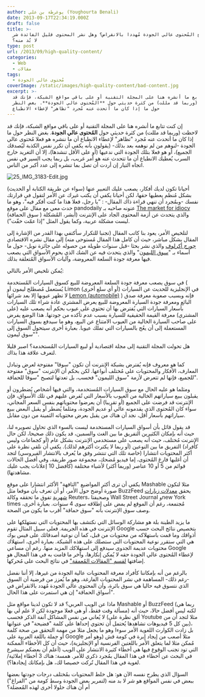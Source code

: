 ```yaml
---
author: يوغرطة بن علي (Youghourta Benali)
date: 2013-09-17T22:34:19.000Z
draft: false
title: >-
  هل أصبح المُحتوى عالي الجودة مُهددا بالانقراض؟ وهل نشر المحتوى قليل الفائدة شر
  لا بُد منه؟
type: post
url: /2013/09/high-quality-content/
categories:
  - Web
  - مقالات
tags:
  - مُحتوى عالي الجودة
coverImage: /static/images/high-quality-content/bad-content.jpg
excerpt: >-
  إن كنت تتابع ما أنشره هنا على المجلة التقنية أو على باقي مواقع الشبكة، فإنك قد
  لاحظت (وربما قد مللت) من كثرة حديثي حول **المُحتوى عالي الجودة**. بغض النظر
  حول ما إذا كان ما أتحدث عنه مُجرد "تظاهر" لإعطاء الانطباع
---
```

إن كنت تتابع ما أنشره هنا على المجلة التقنية أو على باقي مواقع الشبكة، فإنك قد لاحظت (وربما قد مللت) من كثرة حديثي حول **المُحتوى عالي الجودة**. بغض النظر حول ما إذا كان ما أتحدث عنه مُجرد "تظاهر" لإعطاء الانطباع أن ما ننشره هو فعلا مُحتوى عالي الجودة -لنوهم من لم نوهمه بعد بذلك- (يقولون بأنه يكفي أن تكرر نفس الكذبة ليُصدقك الجميع)، أو هو فعلا بتلك الجودة التي ندعيها (أو على الأقل تنشدها)، إلا أن التغريد خارج السرب يُعطيك الانطباع أن ما تتحدث عنه هو أمر غريب، بل ربما يجب السير في نفس اتجاه التيار إن أردت أن تصل بما تنشره إلى عدد أكبر من الناس.

![25\_IMG\_3183-Edit.jpg](/static/images/high-quality-content/bad-content.jpg)

أحيانا تكون لديك أفكار، يصعب عليك التعبير عنها (سواء عن طريقة الكتابة أو الحديث) بشكل مُنظم يعطيها حقها، لكن أحيانا يكفي أن يكتب غيرك عن الأمر لتقول في قرارتك نفسك -وبمُجرد أن تنهي قراءة ذاك المقال- : “يا رجل، فعلا هذا ما كنت أفكر فيه"، وهو ما حدث معي مع مقال على موقع pandodaily عنونه صاحبه بـ [The market for idiocy](http://pandodaily.com/2013/09/17/the-market-for-idiocy/) (سوق الحماقة ) والذي يتحدث عن أزمة المحتوى الجاد على الإنترنت (أبشر، المُشكلة ليست مشكلة عربية، وكما يقول المثل “إذا عمّت خفّت”).

لتلخيص الأمر، يعود بنا كاتب المقال (تجنبا للتكرار سأكتفي بهذا القدر من الإشارة إلى المقال بشكل مباشر، حيث أن كامل هذا المقال مُستوحى منه) إلى مقال نشره الاقتصادي [جورج أكرلوف](http://ar.wikipedia.org/wiki/%D8%AC%D9%88%D8%B1%D8%AC\_%D8%A3%D9%83%D8%B1%D9%84%D9%88%D9%81) والذي نشر بحثا -قبل سنوات طويلة من حصوله على جائزة نوبل- حول ما أسماء بـ "[سوق الليمون](http://www.iei.liu.se/nek/730g83/artiklar/1.328833/AkerlofMarketforLemons.pdf)" والذي يتحدث فيه عن الشك الذي يحوم الأسواق التي يصعب فيها معرفة جودة السلعة المعروضة، وآليات الأسواق المُتعلقة بذلك.

يُمكن تلخيص الأمر بالتالي:

في سوق يصعب معرفة جودة السلعة المعروضة للبيع كسوق السيارات المُستخدمة ( يُستعمل مُصطلح ليمون أو Limon في الإنجليزية للحديث عن السيارات (أو أي سلع أخرى) لا تظهر عيوبها إلا بعد شرائها [Lemon (automobile)](https://en.wikipedia.org/wiki/Lemon\_%28automobile%29) ) فإنه وبسبب صعوبة معرفة صدق البائع ومعرفة جودة السيارة المعروضة للبيع يعرض المشتري عادة شراء تلك السيارات بأسعار السيارات التي يُفترض بها أن تحتوي على عيوب بحكم أنه يصعب عليه (على المشتري) معرفة القيمة الحقيقية للسيارة بسبب عدم تأكده من جودتها. هذا الوضع يفرض على صاحب السيارة الخالية من العيوب الامتناع عن البيع، وهو ما سيدفع بسوق السيارات المستعملة إلى أن يعُج بالسيارات التي تملك عيوبا. بعبارة أخرى سيتحول السوق إلى "سوق ليمون".

هل تحولت المجلة التقنية إلى مجلة اقتصادية أو لبيع السيارات المُستخدمة؟ اصبر قليلا لتعرف علاقة هذا بذاك.

كما هو معروف فإنه يُفترض بشبكة الإنترنت أن تكون "سوقا" مفتوحة لعرض وتبادل المعارف، الأفكار والمحتويات على مُختلف أنواعها. لكن بحكم أن الإنترنت "سوق" مفتوحة للجميع، فإنها لم تتعرض لأزمة "سوق الليمون" فحسب، بل تعدتها لتصبح "سوقا للحماقة".

ومثلما هو عليه الحال مع سوق السيارات المُستخدمة، والتي فيها أشخاص يُضطرون أو يقبلون ببيع سياراتهم الخالية من العيوب بالأسعار التي تُفرض عليهم في تلك الأسواق، فإن الإنترنت قد فرضت على الجميع (أو تقريبا) أن يعرضوا محتوياتهم بنفس السعر المجاني، سواء كان المُحتوى الذي يقدمونه عالي أو عديم الجودة، ومثلما يُضطر أو يقبل البعض ببيع سياراتهم بأسعار أقل، نجد أن هناك من يقبل بعرض محتوياته الثمينة من دون مقابل.

قد يقول قائل بأن أسواق السيارات المستخدمة ليست بالسوء الذي تحاول تصويره لنا، حيث أنه بإمكان الكثيرين التفريق ما بين الغث والسمين، قد يكون ذلك صحيحا، لكن حال الإنترنت مُختلف، حيث أنه يصعب على مستخدمي الإنترنت بشكل عام (أو كجماعات وليس كأفراد) التفريق ما بين النوعين (أو ربما لا يكترث أكثرهم لذلك). يكفي أن نلقي نظرة على أكثر المحتويات انتشارا (خاصة تلك التي تنتشر وفق ما يُعرف بالانتشار الفيروسي) لتجد أن أغلبها فارغ المُحتوى، إما فيديو مُضحك، مجموعة صور طريفة، وفي أفضل الحالات قوائم من 5 أو 10 عناصر (وربما أكثر) لأشياء مختلفة (كأفضل 10 إعلانات يجب عليك مشاهدتها).

يكفي أن ترى أكثر المواضيع "التافهة" الأكثر انتشارا على موقع Mashable مثلا لتكون صورة أوضح حول الأمر، أو أن تعرف بأن موقعا مثل BuzzFeed يحقق [معدلات زيارات شهرية](http://pandodaily.com/2013/09/05/1-graph-that-shows-buzzfeed-is-killing-it/) تفوق ما تحققه وكالة Reuters، وصحيفتا Wall Street Journal وnew York times مُجتمعة، رغم أن الموقع لم يمض على إطلاقه سوى 4 سنوات. بعبارة أخرى، وصف سوق الإنترنت بأنه "سوق حماقة" أقرب ما يكون من الصحة.

ما يزيد الطينة بلة هو مشاركة الوسائل التي نكتشف بها المحتويات التي نستهلكها على الإنترنت في هذه الجريمة. فعلى سبيل المثال تقوم Google بتخصيص نتائج البحث حسب أذواقك وما قمت باستهلاكه من محتويات من قبل، كما أن نوعية أصدقائك على فيس بوك هي التي ستقرر نوعية المحتويات التي ستصلك على هذه الشبكة. بعبارة أخرى، استهلاك محتويات عديمة الجدوى سيدفع إلى استهلاكك المزيد منها. رغم أن مساعي Google لإعطاء المُحتوى عالي الجودة حقه لا يُمكن إنكارها، وآخر ما قامت به في هذا المجال هو إضافتها [لقسم ](http://insidesearch.blogspot.co.uk/2013/08/discover-great-in-depth-articles-on.html)["المقالات المُعمقة](http://insidesearch.blogspot.co.uk/2013/08/discover-great-in-depth-articles-on.html)["](http://insidesearch.blogspot.co.uk/2013/08/discover-great-in-depth-articles-on.html) في نتائج البحث على مُحركها.

بالرغم من أنه بإمكاننا كأفراد معرفة المحتويات عالية الجودة من غيرها، إلا أننا نفضل -رغم ذلك- المساهمة في نشر المحتويات الفارغة، وهو ما يُعزز من فرضية أن السوق الذي نتسوق فيه حاليا هي سوق بائرة، وأن المحتوى عالي الجودة مُهدد بالانقراض في "أسواق الحماقة" إن هي استمرت على هذا الحال.

ماذا عن الويب العربي؟ قد لا تكون لدينا مواقع مثل Mashable أو BuzzFeed (ربما هي مسألة وقت فقط، أو هي فعلا موجودة لكن لا علم لي بها) لكنه ليس أفضل حالا، حيث أنه لا يُعاني من نفس المشاكل آنفة الذكر فحسب (ألق نظرة على Youtube مثلا لتجد أن من بين كل 5 فيديوهات تشاهدها يُحتمل أن تحتوي إحداها على كلمة "فضيحة" في عنوانها)، بل زادت الكوارث اللغوية الأمر سوءا وهو ما يجعل مثلا من مهمة التحقق من صحة كلمة أو جملة باللغة العربية على Google مثلا أصعب من إيجاد إبرة في كومة قش (وهو أمر مُمكن مثلا لما يتعلق الأمر باللغتين الفرنسية أو الإنجليزية)، حيث أن كل الأخطاء الُممكنة التي تود تجنب الوقوع فيها هي أخطاء كثيرة الانتشار على الويب (أعلم أن بعضكم سيشرع في البحث عن أخطاء في هذا المقال بمُجرد ذكري للأمر. همسة: هناك 3 أخطاء إملائية/لغوية في هذا المقال تُركت خصيصا لك، هل بإمكانك إيجادها؟).

السؤال الذي يطرح نفسه الآن هو: هل خلط المحتويات بمُختلف درجات جودتها بعضها ببعض في نفس المواقع هو شر لا بد منه (لتمرير بعض الجودة وسط كومة من "الفراغ") أم أن هناك حلولا أخرى لهذه المُعضلة؟

